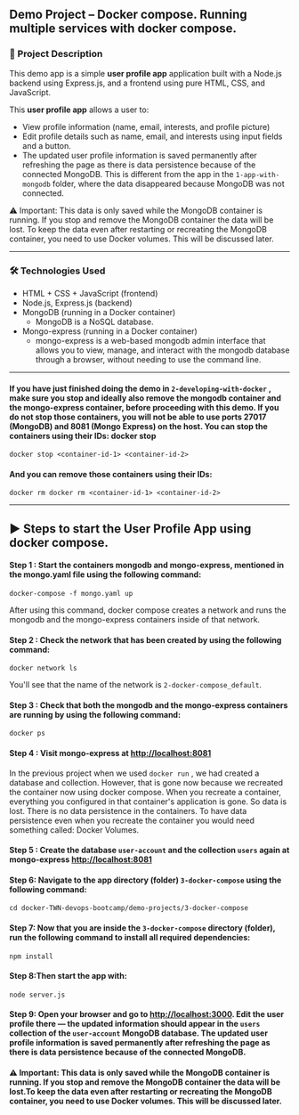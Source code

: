 ## Demo Project – Docker compose. Running multiple services with docker compose.

### 📄 Project Description

This demo app is a simple **user profile app** application built with a Node.js backend using Express.js,
and a frontend using pure HTML, CSS, and JavaScript.

This **user profile app** allows a user to:

- View profile information (name, email, interests, and profile picture)
- Edit profile details such as name, email, and interests using input fields and a button.
- The updated user profile information is saved permanently after refreshing the page
  as there is data persistence because of the connected MongoDB. This is different from the app in the `1-app-with-mongodb` folder, where the data disappeared because MongoDB was not connected.

⚠️ Important: This data is only saved while the MongoDB container is running. If you stop and remove the MongoDB container the data will be lost.
To keep the data even after restarting or recreating the MongoDB container, you need to use Docker volumes. This will be discussed later.

---

### 🛠 Technologies Used

- HTML + CSS + JavaScript (frontend)
- Node.js, Express.js (backend)
- MongoDB (running in a Docker container)
  - MongoDB is a NoSQL database.
- Mongo-express (running in a Docker container)
  - mongo-express is a web-based mongodb admin interface that allows you to view, manage, and interact with the mongodb database through a browser, without needing to use the command line.

---

#### If you have just finished doing the demo in `2-developing-with-docker` , make sure you stop and ideally also remove the mongodb container and the mongo-express container, before proceeding with this demo. If you do not stop those containers, you will not be able to use ports 27017 (MongoDB) and 8081 (Mongo Express) on the host. You can stop the containers using their IDs: docker stop <container-id-1> <container-id-2>

```
docker stop <container-id-1> <container-id-2>
```

#### And you can remove those containers using their IDs:

```
docker rm docker rm <container-id-1> <container-id-2>
```

---

## ▶️ Steps to start the User Profile App using docker compose.

#### Step 1 : Start the containers mongodb and mongo-express, mentioned in the mongo.yaml file using the following command:

```
docker-compose -f mongo.yaml up
```

After using this command, docker compose creates a network and runs the mongodb and the mongo-express containers inside of that network.

#### Step 2 : Check the network that has been created by using the following command:

```
docker network ls
```

You'll see that the name of the network is `2-docker-compose_default`.

#### Step 3 : Check that both the mongodb and the mongo-express containers are running by using the following command:

```
docker ps
```

#### Step 4 : Visit mongo-express at [http://localhost:8081](http://localhost:8081)

In the previous project when we used `docker run` , we had created a database and collection. However, that is gone now because we recreated the container now using docker compose. When you recreate a container, everything you configured in that container's application is gone. So data is lost. There is no data persistence in the containers. To have data persistence even when you recreate the container you would need something called: Docker Volumes.

#### Step 5 : Create the database `user-account` and the collection `users` again at mongo-express [http://localhost:8081](http://localhost:8081)

#### Step 6: Navigate to the app directory (folder) `3-docker-compose` using the following command:

```
cd docker-TWN-devops-bootcamp/demo-projects/3-docker-compose
```

#### Step 7: Now that you are inside the `3-docker-compose` directory (folder), run the following command to install all required dependencies:

```
npm install
```

#### Step 8:Then start the app with:

```
node server.js
```

#### Step 9: Open your browser and go to [http://localhost:3000](http://localhost:3000). Edit the user profile there — the updated information should appear in the `users` collection of the `user-account` MongoDB database. The updated user profile information is saved permanently after refreshing the page as there is data persistence because of the connected MongoDB.

#### ⚠️ Important: This data is only saved while the MongoDB container is running. If you stop and remove the MongoDB container the data will be lost.To keep the data even after restarting or recreating the MongoDB container, you need to use Docker volumes. This will be discussed later.
